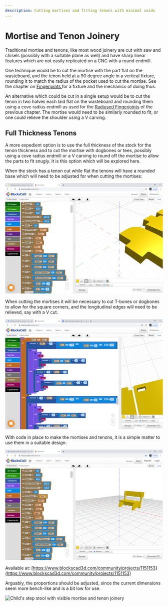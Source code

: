```yaml
---
description: Cutting mortises and fitting tenons with minimal voids
---
```


# Mortise and Tenon Joinery

Traditional mortise and tenons, like most wood joinery are cut with saw and chisels \(possibly with a suitable plane as well\) and have sharp linear features which are not easily replicated on a CNC with a round endmill.

One technique would be to cut the mortise with the part flat on the wasteboard, and the tenon held at a 90 degree angle in a vertical fixture, rounding it to match the radius of the pocket used to cut the mortise. See the chapter on [Fingerjoints ](fingerjoints.md)for a fixture and the mechanics of doing thus.

An alternative which could be cut in a single setup would be to cut the tenon in two halves each laid flat on the wasteboard and rounding them using a cove radius endmill as used for the [Radiused Fingerjoints](radiused-fingerjoints.md) of the previous chapter. The mortise would need to be similarly rounded to fit, or one could relieve the shoulder using a V carving.

## Full Thickness Tenons

A more expedient option is to use the full thickness of the stock for the tenon thickness and to cut the mortise with dogbones or tees, possibly using a cove radius endmill or a V carving to round off the mortise to allow the parts to fit snugly. It is this option which will be explored here.

When the stock has a tenon cut while flat the tenons will have a rounded base which will need to be adjusted for when cutting the mortises:

![Tenons cut from flat stock.](.gitbook/assets/image%20%2858%29.png)

When cutting the mortises it will be necessary to cut T-bones or dogbones to allow for the square corners, and the longitudinal edges will need to be relieved, say with a V cut.

![Mortises relieved with a V cut.](.gitbook/assets/image%20%2859%29.png)

With code in place to make the mortises and tenons, it is a simple matter to use them in a suitable design:

![Child&apos;s step stool made with mortise and tenon joinery.](.gitbook/assets/image%20%2860%29.png)

Available at: [https://www.blockscad3d.com/community/projects/1151153](https://www.blockscad3d.com/community/projects/1151153)

Arguably, the proportions should be adjusted, since the current dimensions seem more bench-like and is a bit low for use.

![Child&apos;s step stool with visible mortise and tenon joinery](.gitbook/assets/20210303_163038-1-.jpg)



 





